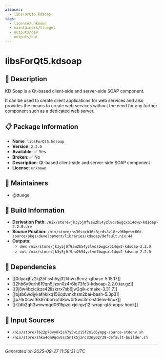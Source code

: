 ```yaml
---
aliases:
  - libsForQt5.kdsoap
tags:
  - license/unknown
  - maintainers/ttuegel
  - outputs/dev
  - outputs/out
---
```


# libsForQt5.kdsoap

## 📝 Description

KD Soap is a Qt-based client-side and server-side SOAP component.

It can be used to create client applications for web services and also
provides the means to create web services without the need for any further
component such as a dedicated web server.


## 📋 Package Information

- **Name**: `libsForQt5.kdsoap`
- **Version**: `2.2.0`
- **Available**: ✅ Yes
- **Broken**: ✅ No
- **Description**: Qt-based client-side and server-side SOAP component
- **License**: `unknown`
## 👥 Maintainers

- @ttuegel


## 🔧 Build Information

- **Derivation Path**: `/nix/store/jk3y5j0f9aw2h54yzlvd7bwgcxb14qw2-kdsoap-2.2.0.drv`
- **Source Position**: `/nix/store/ns30sqxb36k8jrds8z18rv96bpnwc60d-source/pkgs/development/libraries/kdsoap/default.nix:44`
- **Outputs**:
  - `dev`:  `/nix/store/jk3y5j0f9aw2h54yzlvd7bwgcxb14qw2-kdsoap-2.2.0`
  - `out`:  `/nix/store/jk3y5j0f9aw2h54yzlvd7bwgcxb14qw2-kdsoap-2.2.0`

## 🔗 Dependencies

- [[0dyaxjhz2kj25fissh5yj32khwz8crrz-qtbase-5.15.17]]
- [[2hb6y9qrh619qn5jjzxn0z4r6lq73fc3-kdsoap-2.2.0.tar.gz]]
- [[9j8w4bcicjkza42lizkrrx7sb6jw2qik-cmake-3.31.7]]
- [[bjsb6wdjykafnkixq156qdvmxhsm2bai-bash-5.3p3]]
- [[p76r0cwlf6k97ibprrpfd8xw0r8wc3nx-stdenv-linux]]
- [[r2db2qh3wxwmqd0615pzcixjcirgvj12-wrap-qt5-apps-hook]]

## 📁 Input Sources

- `/nix/store/l622p70vy8k5sh7y5wizi5f2mic6ynpg-source-stdenv.sh`
- `/nix/store/shkw4qm9qcw5sc5n1k5jznc83ny02r39-default-builder.sh`

---
*Generated on 2025-09-27 11:58:31 UTC*
